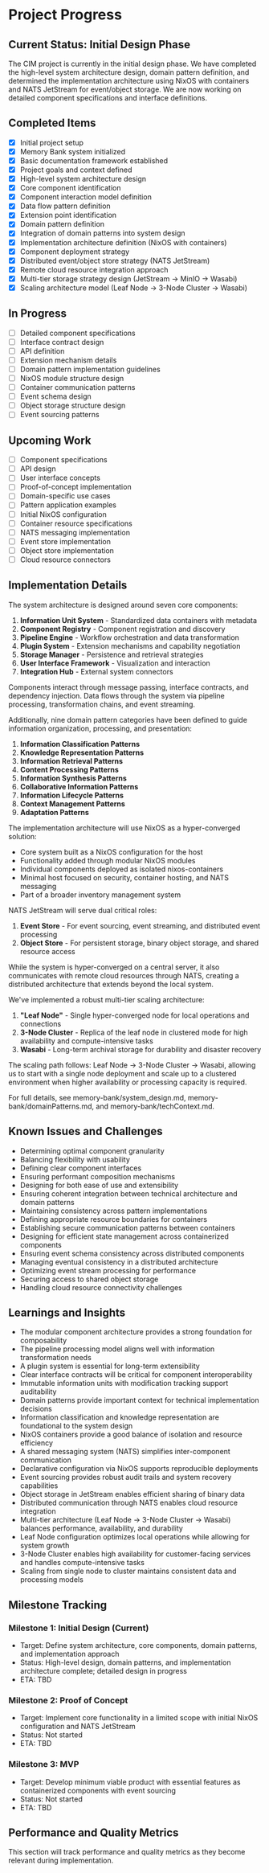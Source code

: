 # Project Progress

## Current Status: Initial Design Phase

The CIM project is currently in the initial design phase. We have completed the high-level system architecture design, domain pattern definition, and determined the implementation architecture using NixOS with containers and NATS JetStream for event/object storage. We are now working on detailed component specifications and interface definitions.

## Completed Items

- [x] Initial project setup
- [x] Memory Bank system initialized
- [x] Basic documentation framework established
- [x] Project goals and context defined
- [x] High-level system architecture design
- [x] Core component identification
- [x] Component interaction model definition
- [x] Data flow pattern definition
- [x] Extension point identification
- [x] Domain pattern definition
- [x] Integration of domain patterns into system design
- [x] Implementation architecture definition (NixOS with containers)
- [x] Component deployment strategy
- [x] Distributed event/object store strategy (NATS JetStream)
- [x] Remote cloud resource integration approach
- [x] Multi-tier storage strategy design (JetStream → MinIO → Wasabi)
- [x] Scaling architecture model (Leaf Node → 3-Node Cluster → Wasabi)

## In Progress

- [ ] Detailed component specifications
- [ ] Interface contract design
- [ ] API definition
- [ ] Extension mechanism details
- [ ] Domain pattern implementation guidelines
- [ ] NixOS module structure design
- [ ] Container communication patterns
- [ ] Event schema design
- [ ] Object storage structure design
- [ ] Event sourcing patterns

## Upcoming Work

- [ ] Component specifications
- [ ] API design
- [ ] User interface concepts
- [ ] Proof-of-concept implementation
- [ ] Domain-specific use cases
- [ ] Pattern application examples
- [ ] Initial NixOS configuration
- [ ] Container resource specifications
- [ ] NATS messaging implementation
- [ ] Event store implementation
- [ ] Object store implementation
- [ ] Cloud resource connectors

## Implementation Details

The system architecture is designed around seven core components:

1. **Information Unit System** - Standardized data containers with metadata
2. **Component Registry** - Component registration and discovery
3. **Pipeline Engine** - Workflow orchestration and data transformation
4. **Plugin System** - Extension mechanisms and capability negotiation
5. **Storage Manager** - Persistence and retrieval strategies
6. **User Interface Framework** - Visualization and interaction
7. **Integration Hub** - External system connectors

Components interact through message passing, interface contracts, and dependency injection. Data flows through the system via pipeline processing, transformation chains, and event streaming.

Additionally, nine domain pattern categories have been defined to guide information organization, processing, and presentation:

1. **Information Classification Patterns**
2. **Knowledge Representation Patterns**
3. **Information Retrieval Patterns**
4. **Content Processing Patterns**
5. **Information Synthesis Patterns**
6. **Collaborative Information Patterns**
7. **Information Lifecycle Patterns**
8. **Context Management Patterns**
9. **Adaptation Patterns**

The implementation architecture will use NixOS as a hyper-converged solution:
- Core system built as a NixOS configuration for the host
- Functionality added through modular NixOS modules
- Individual components deployed as isolated nixos-containers
- Minimal host focused on security, container hosting, and NATS messaging
- Part of a broader inventory management system

NATS JetStream will serve dual critical roles:
1. **Event Store** - For event sourcing, event streaming, and distributed event processing
2. **Object Store** - For persistent storage, binary object storage, and shared resource access

While the system is hyper-converged on a central server, it also communicates with remote cloud resources through NATS, creating a distributed architecture that extends beyond the local system.

We've implemented a robust multi-tier scaling architecture:
1. **"Leaf Node"** - Single hyper-converged node for local operations and connections
2. **3-Node Cluster** - Replica of the leaf node in clustered mode for high availability and compute-intensive tasks
3. **Wasabi** - Long-term archival storage for durability and disaster recovery

The scaling path follows: Leaf Node → 3-Node Cluster → Wasabi, allowing us to start with a single node deployment and scale up to a clustered environment when higher availability or processing capacity is required.

For full details, see memory-bank/system_design.md, memory-bank/domainPatterns.md, and memory-bank/techContext.md.

## Known Issues and Challenges

- Determining optimal component granularity
- Balancing flexibility with usability
- Defining clear component interfaces
- Ensuring performant composition mechanisms
- Designing for both ease of use and extensibility
- Ensuring coherent integration between technical architecture and domain patterns
- Maintaining consistency across pattern implementations
- Defining appropriate resource boundaries for containers
- Establishing secure communication patterns between containers
- Designing for efficient state management across containerized components
- Ensuring event schema consistency across distributed components
- Managing eventual consistency in a distributed architecture
- Optimizing event stream processing for performance
- Securing access to shared object storage
- Handling cloud resource connectivity challenges

## Learnings and Insights

- The modular component architecture provides a strong foundation for composability
- The pipeline processing model aligns well with information transformation needs
- A plugin system is essential for long-term extensibility
- Clear interface contracts will be critical for component interoperability
- Immutable information units with modification tracking support auditability
- Domain patterns provide important context for technical implementation decisions
- Information classification and knowledge representation are foundational to the system design
- NixOS containers provide a good balance of isolation and resource efficiency
- A shared messaging system (NATS) simplifies inter-component communication
- Declarative configuration via NixOS supports reproducible deployments
- Event sourcing provides robust audit trails and system recovery capabilities
- Object storage in JetStream enables efficient sharing of binary data
- Distributed communication through NATS enables cloud resource integration
- Multi-tier architecture (Leaf Node → 3-Node Cluster → Wasabi) balances performance, availability, and durability
- Leaf Node configuration optimizes local operations while allowing for system growth
- 3-Node Cluster enables high availability for customer-facing services and handles compute-intensive tasks
- Scaling from single node to cluster maintains consistent data and processing models

## Milestone Tracking

### Milestone 1: Initial Design (Current)
- Target: Define system architecture, core components, domain patterns, and implementation approach
- Status: High-level design, domain patterns, and implementation architecture complete; detailed design in progress
- ETA: TBD

### Milestone 2: Proof of Concept
- Target: Implement core functionality in a limited scope with initial NixOS configuration and NATS JetStream
- Status: Not started
- ETA: TBD

### Milestone 3: MVP
- Target: Develop minimum viable product with essential features as containerized components with event sourcing
- Status: Not started
- ETA: TBD

## Performance and Quality Metrics

This section will track performance and quality metrics as they become relevant during implementation. 